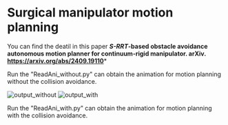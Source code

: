 # Surgical manipulator motion planning
You can find the deatil in this paper 
 ***S-RRT*-based obstacle avoidance autonomous motion planner for continuum-rigid manipulator. arXiv. https://arxiv.org/abs/2409.19110***
 
 Run the "ReadAni_without.py" can obtain the animation for motion planning without the collision avoidance.
 
 ![output_without](https://github.com/user-attachments/assets/2253d446-1755-4a29-87f4-c68099af8335)  ![output_with](https://github.com/user-attachments/assets/b954ad3a-291b-4c16-817e-1f10da2943d9)
 
 Run the "ReadAni_with.py" can obtain the animation for motion planning with the collision avoidance.
 



